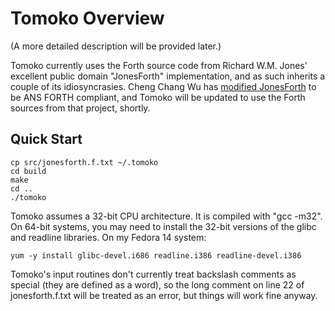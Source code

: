 Tomoko Overview
===============
(A more detailed description will be provided later.)

Tomoko currently uses the Forth source code from Richard W.M. Jones' excellent public domain "JonesForth" implementation, and as such inherits a couple of its idiosyncrasies. Cheng Chang Wu has [modified JonesForth](https://github.com/chengchangwu/jonesforth) to be ANS FORTH compliant, and Tomoko will be updated to use the Forth sources from that project, shortly.

Quick Start
-----------

    cp src/jonesforth.f.txt ~/.tomoko
    cd build
    make
    cd ..
    ./tomoko

Tomoko assumes a 32-bit CPU architecture.  It is compiled with "gcc -m32".  On 64-bit systems, you may need to install the 32-bit versions of the glibc and readline libraries.  On my Fedora 14 system:

    yum -y install glibc-devel.i686 readline.i386 readline-devel.i386

Tomoko's input routines don't currently treat backslash comments as special (they are defined as a word), so the long comment on line 22 of jonesforth.f.txt will be treated as an error, but things will work fine anyway.
